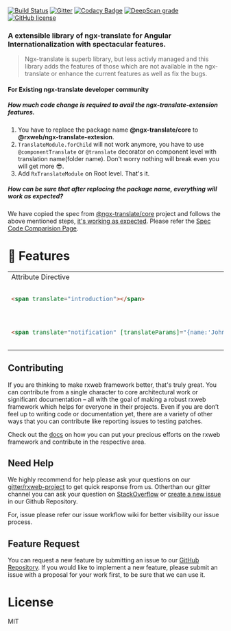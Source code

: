 [![Build Status](https://travis-ci.org/rxweb/rxweb.svg?branch=master)](https://travis-ci.org/rxweb/rxweb)
[![Gitter](https://badges.gitter.im/rx-web/Lobby.svg)](https://gitter.im/rxweb-project/rxweb?utm_source=badge&utm_medium=badge&utm_campaign=pr-badge&utm_content=body_badge)
[![Codacy Badge](https://api.codacy.com/project/badge/Grade/6af5855682524d39a0d88bade210facd)](https://www.codacy.com/app/rxweb/rxweb?utm_source=github.com&amp;utm_medium=referral&amp;utm_content=rxweb/rxweb&amp;utm_campaign=Badge_Grade)
[![DeepScan grade](https://deepscan.io/api/teams/3217/projects/4745/branches/37870/badge/grade.svg)](https://deepscan.io/dashboard#view=project&tid=3217&pid=4745&bid=37870)
[![GitHub license](https://img.shields.io/github/license/rxweb/rxweb.svg)](https://github.com/rxweb/rxweb/blob/master/LICENSE)
	
### A extensible library of ngx-translate for Angular Internationalization with spectacular features.

> Ngx-translate is superb library, but less activly managed and this library adds the features of those which are not available in the ngx-translate or enhance the current features as well as fix the bugs.

#### For Existing ngx-translate developer community
##### How much code change is required to avail the ngx-translate-extension features.
1. You have to replace the package name <b>@ngx-translate/core</b> to <b>@rxweb/ngx-translate-extesion</b>.
2. ```TranslateModule.forChild``` will not work anymore, you have to use ```@componentTranslate``` or ```@translate``` decorator on component level with translation name(folder name). Don't worry nothing will break even you will get more 😎.
3. Add ```RxTranslateModule``` on Root level.
That's it.
##### How can be sure that after replacing the package name, everything will work as expected?
We have copied the spec from [@ngx-translate/core](https://github.com/ngx-translate/core/tree/master/projects/ngx-translate/core/tests) project and follows the above mentioned steps, [it's working as expected](https://github.com/rxweb/rxweb/tree/master/test/ngx-translate-extension). Please refer the [Spec Code Comparision Page](https://docs.rxweb.io/ngx-translate-extension/comparison/translate-store).

# 💪 Features
<table width="100%">
	<tr>
		<td colspan="2">Attribute Directive</td>
	</tr>
<tr>
<td width="80%">

```html
<span translate="introduction"></span>
```
</td>
<td width="20%">
	
[Working Example](https://stackblitz.com)
</td>
</tr>
<tr>
<td>
		
```html
<span translate="notification" [translateParams]="{name:'John'}"></span>
```
</td>
<td>
	
[Working Example](https://stackblitz.com)
</td>
</tr>
</table>



	
## Contributing
If you are thinking to make rxweb framework better, that's truly great. You can contribute from a single character to core architectural work or significant documentation – all with the goal of making a robust rxweb framework which helps for everyone in their projects. Even if you are don’t feel up to writing code or documentation yet, there are a variety of other ways that you can contribute like reporting issues to testing patches.

Check out the <a href="https://docs.rxweb.io/community/where_to_start_contributing">docs</a> on how you can put your precious efforts on the rxweb framework and contribute in the respective area.

## Need Help
We highly recommend for help please ask your questions on our <a href="https://gitter.im/rxweb-project/rxweb?source=orgpage">gitter/rxweb-project</a> to get quick response from us. Otherthan our gitter channel you can ask your question on <a
href="https://stackoverflow.com/search?q=rxweb">StackOverflow</a> or <a href="https://github.com/rxweb/rxweb/issues/new/choose">create a new issue</a> in our Github Repository.

For, issue please refer our issue workflow wiki for better visibility our issue process.

## Feature Request
You can request a new feature by submitting an issue to our <a href="https://github.com/rxweb/rxweb">GitHub Repository</a>. If you would like to implement a new feature, please submit an issue with a proposal for your work first, to be sure that we can use it.

# License
MIT
